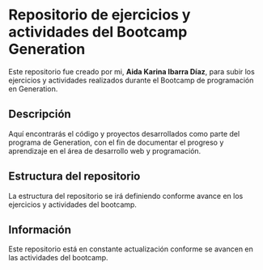 # Repositorio de ejercicios y actividades del Bootcamp Generation

Este repositorio fue creado por mi, **Aida Karina Ibarra Díaz**, para subir los ejercicios y actividades realizados durante el Bootcamp de programación en Generation.

## Descripción

Aquí encontrarás el código y proyectos desarrollados como parte del programa de Generation, con el fin de documentar el progreso y aprendizaje en el área de desarrollo web y programación.

## Estructura del repositorio

La estructura del repositorio se irá definiendo conforme avance en los ejercicios y actividades del bootcamp.

## Información

Este repositorio está en constante actualización conforme se avancen en las actividades del bootcamp.
